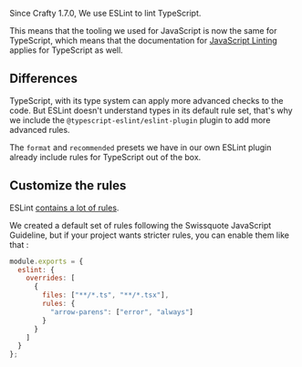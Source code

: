 Since Crafty 1.7.0, We use ESLint to lint TypeScript.

This means that the tooling we used for JavaScript is now the same for TypeScript, which means that the documentation for [JavaScript Linting](./JavaScript_Linting.md) applies for TypeScript as well.

## Differences

TypeScript, with its type system can apply more advanced checks to the code.
But ESLint doesn't understand types in its default rule set, that's why we include the `@typescript-eslint/eslint-plugin` plugin to add more advanced rules.

The `format` and `recommended` presets we have in our own ESLint plugin already include rules for TypeScript out of the box.

## Customize the rules

ESLint [contains a lot of rules](http://eslint.org/docs/rules/).

We created a default set of rules following the Swissquote JavaScript Guideline, but if your project wants stricter rules, you can enable them like that :

```javascript
module.exports = {
  eslint: {
    overrides: [
      {
        files: ["**/*.ts", "**/*.tsx"],
        rules: {
          "arrow-parens": ["error", "always"]
        }
      }
    ]
  }
};
```
